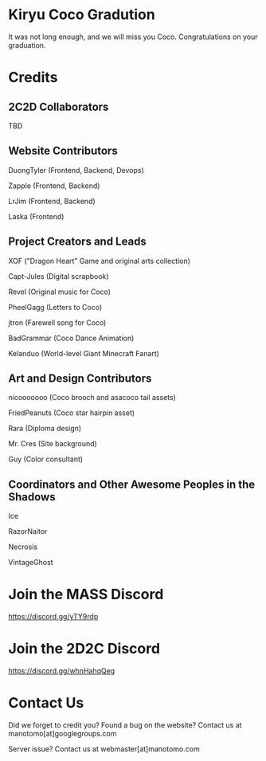# Kiryu Coco Gradution
It was not long enough, and we will miss you Coco. Congratulations on your graduation.

# Credits

## 2C2D Collaborators

TBD

## Website Contributors

DuongTyler (Frontend, Backend, Devops)

Zapple (Frontend, Backend)

LrJim (Frontend, Backend)

Laska (Frontend)

## Project Creators and Leads

XOF ("Dragon Heart" Game and original arts collection)

Capt-Jules (Digital scrapbook)

Revel (Original music for Coco)

PheelGagg (Letters to Coco)

jtron (Farewell song for Coco)

BadGrammar (Coco Dance Animation)

Kelanduo (World-level Giant Minecraft Fanart)

## Art and Design Contributors

nicooooooo (Coco brooch and asacoco tail assets)

FriedPeanuts (Coco star hairpin asset)

Rara (Diploma design)

Mr. Cres (Site background)

Guy (Color consultant)

## Coordinators and Other Awesome Peoples in the Shadows

Ice

RazorNaitor

Necrosis

VintageGhost


# Join the MASS Discord

https://discord.gg/yTY9rdp


# Join the 2D2C Discord

https://discord.gg/whnHahqQeg


# Contact Us

Did we forget to credit you? Found a bug on the website? Contact us at manotomo[at]googlegroups.com

Server issue? Contact us at webmaster[at]manotomo.com
